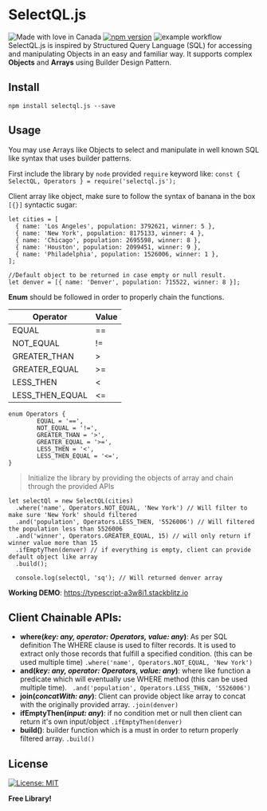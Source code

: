 
# SelectQL.js

![Made with love in Canada](https://madewithlove.now.sh/ca?heart=true)
[![npm version](https://badge.fury.io/js/selectql.js.svg)](https://badge.fury.io/js/selectql.js)
![example workflow](https://github.com/Nurrehman/selectql.js/actions/workflows/publish.yml/badge.svg)
SelectQL.js is inspired by Structured Query Language (SQL) for accessing and manipulating Objects in an easy and familiar way. It supports complex **Objects** and **Arrays** using Builder Design Pattern.

## Install

`npm install selectql.js --save`

## Usage
You may use Arrays like Objects to select and manipulate in well known SQL like syntax that uses builder patterns.

First include the library by `node` provided `require` keyword like:
`const { SelectQL, Operators } = require('selectql.js');`
    
  Client array like object, make sure to follow the syntax of banana in the box `[{}]` syntactic sugar:
    
    let cities = [
      { name: 'Los Angeles', population: 3792621, winner: 5 },
      { name: 'New York', population: 8175133, winner: 4 },
      { name: 'Chicago', population: 2695598, winner: 8 },
      { name: 'Houston', population: 2099451, winner: 9 },
      { name: 'Philadelphia', population: 1526006, winner: 1 },
    ];
    
    //Default object to be returned in case empty or null result.
    let denver = [{ name: 'Denver', population: 715522, winner: 8 }];

**Enum** should be followed in order to properly chain the functions.

|  Operator| Value  |
|--|--|
|  EQUAL| == |
|  NOT_EQUAL| != |
|  GREATER_THAN| > |
|  GREATER_EQUAL| >= |
|  LESS_THEN| < |
|  LESS_THEN_EQUAL| <= |


    enum Operators {
            EQUAL = '==',
            NOT_EQUAL = '!=',
            GREATER_THAN = '>',
            GREATER_EQUAL = '>=',
            LESS_THEN = '<',
            LESS_THEN_EQUAL = '<=',
    }

> Initialize the library by providing the objects of array and chain through the provided APIs

    let selectQl = new SelectQL(cities)
      .where('name', Operators.NOT_EQUAL, 'New York') // Will filter to make sure 'New York' should filtered
      .and('population', Operators.LESS_THEN, '5526006') // Will filtered the population less than 5526006
      .and('winner', Operators.GREATER_EQUAL, 15) // will only return if winner value more than 15
      .ifEmptyThen(denver) // if everything is empty, client can provide default object like array
      .build();
      
      console.log(selectQl, 'sq'); // Will returned denver array

 


**Working DEMO**: https://typescript-a3w8i1.stackblitz.io


## Client Chainable APIs:

 - **where(*key: any, operator: Operators, value: any*)**: As per SQL definition The WHERE clause is used to filter records. It is used to extract only those records that fulfill a specified condition. (this can be used multiple time)
  `.where('name', Operators.NOT_EQUAL, 'New York')`
 - **and(*key: any, operator: Operators, value: any*)**: where like function a predicate which will eventually use WHERE method (this can be used multiple time). ` .and('population', Operators.LESS_THEN, '5526006')`
 - **join(*concatWith: any*)**: Client can provide object like array to concat with the originally provided array. `.join(denver)`
 - **ifEmptyThen(*input: any*)**: if no condition met or null then client can return it's own input/object `.ifEmptyThen(denver)`
 - **build()**: builder function which is a must in order to return properly filtered array. `.build()`


 ## License

[![License: MIT](https://img.shields.io/badge/License-MIT-yellow.svg)](https://opensource.org/licenses/MIT)

**Free Library!**
